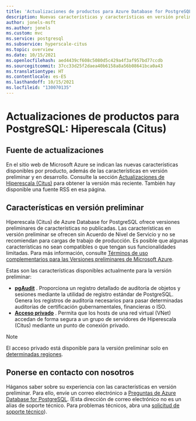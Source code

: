 ```yaml
---
title: 'Actualizaciones de productos para Azure Database for PostgreSQL: Hiperescala (Citus)'
description: Nuevas características y características en versión preliminar
author: jonels-msft
ms.author: jonels
ms.custom: mvc
ms.service: postgresql
ms.subservice: hyperscale-citus
ms.topic: overview
ms.date: 10/15/2021
ms.openlocfilehash: aed4439cf608c5080d5c429a4f3af957bd77ccdb
ms.sourcegitcommit: 37cc33d25f2daea40b6158a8a56b08641bca0a43
ms.translationtype: HT
ms.contentlocale: es-ES
ms.lasthandoff: 10/15/2021
ms.locfileid: "130070135"
---
```

# <a name="product-updates-for-postgresql---hyperscale-citus"></a>Actualizaciones de productos para PostgreSQL: Hiperescala (Citus)

## <a name="updates-feed"></a>Fuente de actualizaciones

En el sitio web de Microsoft Azure se indican las nuevas características disponibles por producto, además de las características en versión preliminar y en desarrollo. Consulte la sección [Actualizaciones de Hiperescala (Citus)](https://azure.microsoft.com/updates/?category=databases&query=citus) para obtener la versión más reciente. También hay disponible una fuente RSS en esa página.

## <a name="features-in-preview"></a>Características en versión preliminar

Hiperescala (Citus) de Azure Database for PostgreSQL ofrece versiones preliminares de características no publicadas. Las características en versión preliminar se ofrecen sin Acuerdo de Nivel de Servicio y no se recomiendan para cargas de trabajo de producción. Es posible que algunas características no sean compatibles o que tengan sus funcionalidades limitadas.  Para más información, consulte [Términos de uso complementarios para las Versiones preliminares de Microsoft Azure](https://azure.microsoft.com/support/legal/preview-supplemental-terms/).

Estas son las características disponibles actualmente para la versión preliminar:

* **[pgAudit](concepts-hyperscale-audit.md)** . Proporciona un registro detallado de auditoría de objetos y sesiones mediante la utilidad de registro estándar de PostgreSQL. Genera los registros de auditoría necesarios para pasar determinadas auditorías de certificación gubernamentales, financieras o ISO.
* **[Acceso privado](concepts-hyperscale-private-access.md)** .
  Permita que los hosts de una red virtual (VNet) accedan de forma segura a un grupo de servidores de Hiperescala (Citus) mediante un punto de conexión privado.

> [!NOTE]
>
> El acceso privado está disponible para la versión preliminar solo en [determinadas regiones](concepts-hyperscale-limits.md#regions).

## <a name="contact-us"></a>Ponerse en contacto con nosotros

Háganos saber sobre su experiencia con las características en versión preliminar. Para ello, envíe un correo electrónico a [Preguntas de Azure Database for PostgreSQL](mailto:AskAzureDBforPostgreSQL@service.microsoft.com).
(Esta dirección de correo electrónico no es un alias de soporte técnico. Para problemas técnicos, abra una [solicitud de soporte técnico](https://ms.portal.azure.com/#blade/Microsoft_Azure_Support/HelpAndSupportBlade/newsupportrequest)).
